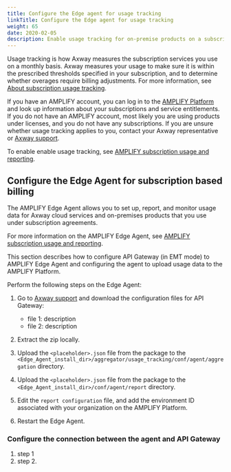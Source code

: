 ```yaml
---
title: Configure the Edge agent for usage tracking
linkTitle: Configure the Edge agent for usage tracking
weight: 65
date: 2020-02-05
description: Enable usage tracking for on-premise products on a subscription basis with Axway.
---
```


Usage tracking is how Axway measures the subscription services you use on a monthly basis. Axway measures your usage to make sure it is within the prescribed thresholds specified in your subscription, and to determine whether overages require billing adjustments. For more information, see [About subscription usage tracking](https://docs.axway.com/bundle/subusage_en/page/about_subscription_usage_tracking.html).

If you have an AMPLIFY account, you can log in to the [AMPLIFY Platform](https://platform.axway.com/) and look up information about your subscriptions and service entitlements. If you do not have an AMPLIFY account, most likely you are using products under licenses, and you do not have any subscriptions. If you are unsure whether usage tracking applies to you, contact your Axway representative or [Axway support](https://support.axway.com/).

To enable enable usage tracking, see [AMPLIFY subscription usage and reporting](https://docs.axway.com/bundle/subusage_en/page/amplify_subscription_usage_and_reporting.html).

<!-- 
Ask the product team:
- what data is the input configuration file consuming from your product
- what aggregated data is the agent generating for the product
- can the user use these files as-is or must edit them
-->

## Configure the Edge Agent for subscription based billing

The AMPLIFY Edge Agent allows you to set up, report, and monitor usage data for Axway cloud services and on-premises products that you use under subscription agreements.

For more information on the AMPLIFY Edge Agent, see [AMPLIFY subscription usage and reporting](https://docs.axway.com/bundle/subusage_en/page/amplify_subscription_usage_and_reporting.html).

This section describes how to configure API Gateway (in EMT mode) to AMPLIFY Edge Agent and configuring the agent to upload usage data to the AMPLIFY Platform.

Perform the following steps on the Edge Agent:

1. Go to [Axway support](https://support.axway.com/) and download the configuration files for API Gateway:

    * file 1: description
    * file 2: description

2. Extract the zip locally.
3. Upload the `<placeholder>.json` file from the package to the `<Edge_Agent_install_dir>/aggregator/usage_tracking/conf/agent/aggregation` directory.
4. Upload the `<placeholder>.json` file from the package to the `<Edge_Agent_install_dir>/conf/agent/report` directory.
5. Edit the `report configuration` file, and add the environment ID associated with your organization on the AMPLIFY Platform.
6. Restart the Edge Agent.

<!-- is the the Lumberjack content in the generic doc is sufficient for your product? https://docs.axway.com/bundle/subusage_en/page/secure_the_connection_with_the_agent.html
-- >

<!-- If your product uses QLT, You will have to get the specifics from your team about how to set up communication with the agent over QLT -->

### Configure the connection between the agent and API Gateway

1. step 1
2. step 2.
